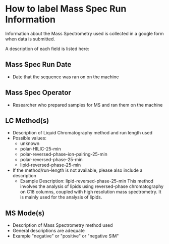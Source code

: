 # How to label Mass Spec Run Information

Information about the Mass Spectrometry used is collected in a google form when
data is submitted.

A description of each field is listed here:

## Mass Spec Run Date

- Date that the sequence was ran on on the machine

## Mass Spec Operator

- Researcher who prepared samples for MS and ran them on the machine

## LC Method(s)

- Description of Liquid Chromatography method and run length used
- Possible values:
  - unknown
  - polar-HILIC-25-min
  - polar-reversed-phase-ion-pairing-25-min
  - polar-reversed-phase-25-min
  - lipid-reversed-phase-25-min
- If the method/run-length is not available, please also include a description
  - Example Description: lipid-reversed-phase-25-min
    This method involves the analysis of lipids using reversed-phase
    chromatography on C18 columns, coupled with high resolution mass
    spectrometry. It is mainly used for the analysis of lipids.

## MS Mode(s)

- Description of Mass Spectrometry method used
- General descriptions are adequate
- Example  "negative" or "positive" or "negative SIM"
